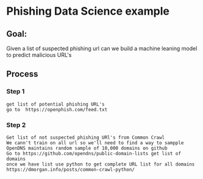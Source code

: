 # Phishing Data Science example
## Goal: 
Given a list of suspected phishing url can we build a machine leaning model to predict malicious URL's

## Process

### Step 1
    get list of potential phishing URL's
    go to  https://openphish.com/feed.txt
### Step 2
    Get list of not suspected phishing URl's from Common Crawl
    We cann't train on all url so we'll need to find a way to sampple
    OpenDNS maintains random sample of 10,000 domains on github
    Go to https://github.com/opendns/public-domain-lists get list of domains
    once we have list use python to get complete URL list for all domains
    https://dmorgan.info/posts/common-crawl-python/
    
    